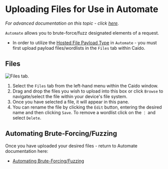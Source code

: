 # Uploading Files for Use in Automate

_For advanced documentation on this topic - click [here](/reference/features/workspace/files.md)._

`Automate` allows you to brute-force/fuzz designated elements of a request.

- In order to utilize the [Hosted File Payload Type](/reference/features/testing/automate.md#payload-types) in `Automate` - you must first upload payload files/wordlists in the `Files` tab within Caido.

## Files

<img alt="Files tab." src="/_images/upload_wordlist_tab.png" center/>

1. Select the `Files` tab from the left-hand menu within the Caido window.
2. Drag and drop the files you wish to upload into this box or click `Browse` to navigate/select the file within your device's file system.
3. Once you have selected a file, it will appear in this pane.
4. You can rename the file by clicking the `Edit` button, entering the desired name and then clicking `Save`. To remove a wordlist click on the `⋮` and select `Delete`.

## Automating Brute-Forcing/Fuzzing

Once you have uploaded your desired files - return to Automate documentation here:

- [Automating Brute-Forcing/Fuzzing](../first_steps_with_caido/automate.md)
